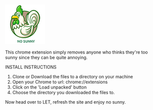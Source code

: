 <img src="images/icon-128.png" width="128"/>

This chrome extension simply removes anyone who thinks they're too sunny
since they can be quite annoying.

INSTALL INSTRUCTIONS
1. Clone or Download the files to a directory on your machine
2. Open your Chrome to url: chrome://extensions
3. Click on the 'Load unpacked' button
4. Choose the directory you downloaded the files to.

Now head over to LET, refresh the site and enjoy no sunny.